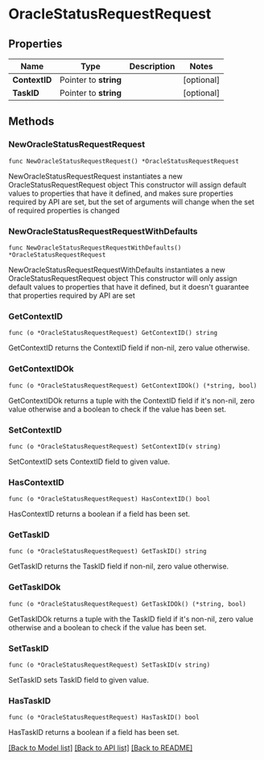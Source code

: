 # OracleStatusRequestRequest

## Properties

Name | Type | Description | Notes
------------ | ------------- | ------------- | -------------
**ContextID** | Pointer to **string** |  | [optional] 
**TaskID** | Pointer to **string** |  | [optional] 

## Methods

### NewOracleStatusRequestRequest

`func NewOracleStatusRequestRequest() *OracleStatusRequestRequest`

NewOracleStatusRequestRequest instantiates a new OracleStatusRequestRequest object
This constructor will assign default values to properties that have it defined,
and makes sure properties required by API are set, but the set of arguments
will change when the set of required properties is changed

### NewOracleStatusRequestRequestWithDefaults

`func NewOracleStatusRequestRequestWithDefaults() *OracleStatusRequestRequest`

NewOracleStatusRequestRequestWithDefaults instantiates a new OracleStatusRequestRequest object
This constructor will only assign default values to properties that have it defined,
but it doesn't guarantee that properties required by API are set

### GetContextID

`func (o *OracleStatusRequestRequest) GetContextID() string`

GetContextID returns the ContextID field if non-nil, zero value otherwise.

### GetContextIDOk

`func (o *OracleStatusRequestRequest) GetContextIDOk() (*string, bool)`

GetContextIDOk returns a tuple with the ContextID field if it's non-nil, zero value otherwise
and a boolean to check if the value has been set.

### SetContextID

`func (o *OracleStatusRequestRequest) SetContextID(v string)`

SetContextID sets ContextID field to given value.

### HasContextID

`func (o *OracleStatusRequestRequest) HasContextID() bool`

HasContextID returns a boolean if a field has been set.

### GetTaskID

`func (o *OracleStatusRequestRequest) GetTaskID() string`

GetTaskID returns the TaskID field if non-nil, zero value otherwise.

### GetTaskIDOk

`func (o *OracleStatusRequestRequest) GetTaskIDOk() (*string, bool)`

GetTaskIDOk returns a tuple with the TaskID field if it's non-nil, zero value otherwise
and a boolean to check if the value has been set.

### SetTaskID

`func (o *OracleStatusRequestRequest) SetTaskID(v string)`

SetTaskID sets TaskID field to given value.

### HasTaskID

`func (o *OracleStatusRequestRequest) HasTaskID() bool`

HasTaskID returns a boolean if a field has been set.


[[Back to Model list]](../README.md#documentation-for-models) [[Back to API list]](../README.md#documentation-for-api-endpoints) [[Back to README]](../README.md)


